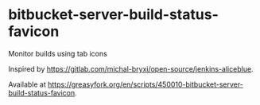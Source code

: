 # bitbucket-server-build-status-favicon

Monitor builds using tab icons

Inspired by https://gitlab.com/michal-bryxi/open-source/jenkins-aliceblue.

Available at https://greasyfork.org/en/scripts/450010-bitbucket-server-build-status-favicon.

